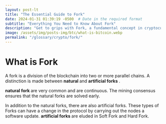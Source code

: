 ```yaml
---
layout: post-lt
title: "The Essential Guide to Fork"
date: 2024-01-31 01:39:19 -0500  # Date in the required format
subtitle: "Everything You Need to Know About Fork"
description: "Get to grips with Fork, a fundamental concept in cryptocurrency that shapes the way we understand digital transactions and security."
image: /assets/img/posts-img/btc/what-is-bitcoin.webp
permalink: "/glossary/crypto/fork/"
---
```

<h1>What is Fork</h1>
<p> A fork is a division of the blockchain into two or more parallel chains. A distinction is made between <strong> natural </strong> and <strong> artificial forks </strong>. </p> <p> <strong> natural fork </strong> are very common and are continuous. The mining consensus ensures that the natural forks are solved early. </p> <P> In addition to the natural forks, there are also artificial forks. These types of Forks can have a change in the protocol by carrying out the nodes a software update. <strong> artificial forks </strong> are eluded in Soft Fork and Hard Fork. </p>

